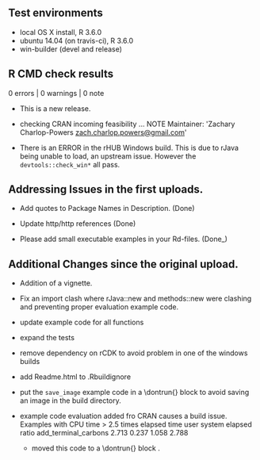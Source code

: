 ## Test environments
* local OS X install, R 3.6.0
* ubuntu 14.04 (on travis-ci), R 3.6.0
* win-builder (devel and release)

## R CMD check results

0 errors | 0 warnings | 0 note

* This is a new release.
* checking CRAN incoming feasibility ... NOTE
Maintainer: 'Zachary Charlop-Powers <zach.charlop.powers@gmail.com>'

* There is an ERROR in the rHUB Windows build. This is due to rJava being unable to load, an upstream issue. However the `devtools::check_win*` all pass.


## Addressing Issues in the first uploads.

* Add quotes to Package Names in Description. (Done)

* Update http/http references (Done)

* Please add small executable examples in your Rd-files. (Done_)


## Additional Changes since the original upload.

* Addition of a vignette.

* Fix an import clash where rJava::new and methods::new were clashing and preventing proper evaluation example code.

* update example code for all functions

* expand the tests

* remove dependency on rCDK to avoid problem in one of the windows builds

* add Readme.html to .Rbuildignore

* put the `save_image` example code in a \dontrun{} block to avoid saving an image in the build directory.

* example code evaluation added fro CRAN causes a build issue.
  Examples with CPU time > 2.5 times elapsed time
                        user system elapsed ratio
  add_terminal_carbons 2.713  0.237   1.058 2.788
  * moved this code to a \dontrun{} block .